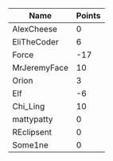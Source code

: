 | Name         | Points |
|--------------|--------|
| AlexCheese   | 0      |
| EliTheCoder  | 6      |
| Force        | -17    |
| MrJeremyFace | 10     |
| Orion        | 3      |
| Elf          | -6     |
| Chi_Ling     | 10     |
| mattypatty   | 0      |
| REclipsent   | 0      |
| Some1ne      | 0      |